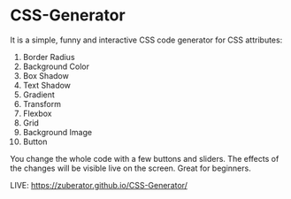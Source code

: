# CSS-Generator
It is a simple, funny and interactive CSS code generator for CSS attributes:

1. Border Radius
2. Background Color
3. Box Shadow
4. Text Shadow
5. Gradient
6. Transform
7. Flexbox
8. Grid
9. Background Image
10. Button

You change the whole code with a few buttons and sliders. The effects of the changes will be visible live on the screen. Great for beginners.

LIVE: https://zuberator.github.io/CSS-Generator/
